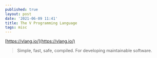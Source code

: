 ```yaml
---
published: true
layout: post
date: '2021-06-09 11:41'
title: The V Programming Language
tags: misc 
---
```

[https://vlang.io/](https://vlang.io/)  
> Simple, fast, safe, compiled. For developing maintainable software.

